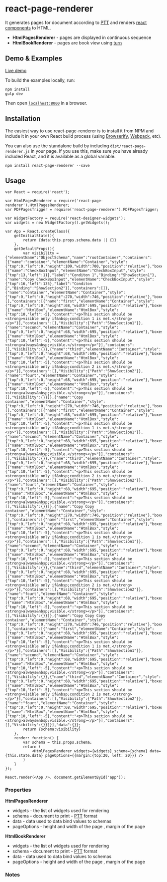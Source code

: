 react-page-renderer
=======================

It generates pages for document according to [PTT](https://github.com/rsamec/ptt) and renders [react components](https://facebook.github.io/react/) to HTML.

+	__HtmlPagesRenderer__ - pages are displayed in continuous sequence
+	__HtmlBookRenderer__ - pages are book view using [turn](http://www.turnjs.com/)



## Demo & Examples

[Live demo](http://rsamec.github.io/react-page-renderer)

To build the examples locally, run:

```
npm install
gulp dev
```

Then open [`localhost:8000`](http://localhost:8000) in a browser.


## Installation

The easiest way to use react-page-renderer is to install it from NPM and include it in your own React build process (using [Browserify](http://browserify.org), [Webpack](http://webpack.github.io/), etc).

You can also use the standalone build by including `dist/react-page-renderer.js` in your page. If you use this, make sure you have already included React, and it is available as a global variable.

```
npm install react-page-renderer --save
```


## Usage

```
var React = require('react');

var HtmlPagesRenderer = require('react-page-renderer').HtmlPagesRenderer;
var PDFPagesTrigger = require('react-page-renderer').PDFPagesTrigger;

var WidgetFactory = require('react-designer-widgets');
var widgets = new WidgetFactory().getWidgets();

var App = React.createClass({
	getInitialState(){
		return {data:this.props.schema.data || {}}	
	},
	getDefaultProps(){
		var visibility = {"elementName":"ObjectSchema","name":"rootContainer","containers":[{"name":"container","elementName":"Container","style":{"top":0,"left":0,"height":109,"width":700,"position":"relative"},"boxes":[{"name":"CheckBoxInput","elementName":"CheckBoxInput","style":{"top":13,"left":11},"label":"Conditon 1","Binding":"ShowSection1"},{"name":"Copy CheckBoxInput","elementName":"CheckBoxInput","style":{"top":16,"left":135},"label":"Conditon 2","Binding":"ShowSection2"}],"containers":[]},{"name":"container","elementName":"Container","style":{"top":0,"left":0,"height":270,"width":746,"position":"relative"},"boxes":[],"containers":[{"name":"first","elementName":"Container","style":{"top":0,"left":0,"height":68,"width":695,"position":"relative"},"boxes":[{"name":"HtmlBox","elementName":"HtmlBox","style":{"top":10,"left":-5},"content":"<p>This section should be <strong>visible only if&nbsp;condition 1 is met.</strong></p>"}],"containers":[],"Visibility":{"Path":"ShowSection1"}},{"name":"second","elementName":"Container","style":{"top":0,"left":0,"height":68,"width":695,"position":"relative"},"boxes":[{"name":"HtmlBox","elementName":"HtmlBox","style":{"top":10,"left":-5},"content":"<p>This section should be <strong>always&nbsp;visible.</strong></p>"}],"containers":[],"Visibility":{}},{"name":"third","elementName":"Container","style":{"top":0,"left":0,"height":68,"width":695,"position":"relative"},"boxes":[{"name":"HtmlBox","elementName":"HtmlBox","style":{"top":10,"left":-5},"content":"<p>This section should be <strong>visible only if&nbsp;condition 2 is met.</strong></p>"}],"containers":[],"Visibility":{"Path":"ShowSection2"}},{"name":"fourt","elementName":"Container","style":{"top":0,"left":0,"height":68,"width":695,"position":"relative"},"boxes":[{"name":"HtmlBox","elementName":"HtmlBox","style":{"top":10,"left":-5},"content":"<p>This section should be <strong>always&nbsp;visible.</strong></p>"}],"containers":[],"Visibility":{}}]},{"name":"Copy container","elementName":"Container","style":{"top":0,"left":0,"height":270,"width":746,"position":"relative"},"boxes":[],"containers":[{"name":"first","elementName":"Container","style":{"top":0,"left":0,"height":68,"width":695,"position":"relative"},"boxes":[{"name":"HtmlBox","elementName":"HtmlBox","style":{"top":10,"left":-5},"content":"<p>This section should be <strong>visible only if&nbsp;condition 1 is met.</strong></p>"}],"containers":[],"Visibility":{"Path":"ShowSection1"}},{"name":"second","elementName":"Container","style":{"top":0,"left":0,"height":68,"width":695,"position":"relative"},"boxes":[{"name":"HtmlBox","elementName":"HtmlBox","style":{"top":10,"left":-5},"content":"<p>This section should be <strong>always&nbsp;visible.</strong></p>"}],"containers":[],"Visibility":{}},{"name":"third","elementName":"Container","style":{"top":0,"left":0,"height":68,"width":695,"position":"relative"},"boxes":[{"name":"HtmlBox","elementName":"HtmlBox","style":{"top":10,"left":-5},"content":"<p>This section should be <strong>visible only if&nbsp;condition 2 is met.</strong></p>"}],"containers":[],"Visibility":{"Path":"ShowSection2"}},{"name":"fourt","elementName":"Container","style":{"top":0,"left":0,"height":68,"width":695,"position":"relative"},"boxes":[{"name":"HtmlBox","elementName":"HtmlBox","style":{"top":10,"left":-5},"content":"<p>This section should be <strong>always&nbsp;visible.</strong></p>"}],"containers":[],"Visibility":{}}]},{"name":"Copy Copy container","elementName":"Container","style":{"top":0,"left":0,"height":270,"width":746,"position":"relative"},"boxes":[],"containers":[{"name":"first","elementName":"Container","style":{"top":0,"left":0,"height":68,"width":695,"position":"relative"},"boxes":[{"name":"HtmlBox","elementName":"HtmlBox","style":{"top":10,"left":-5},"content":"<p>This section should be <strong>visible only if&nbsp;condition 1 is met.</strong></p>"}],"containers":[],"Visibility":{"Path":"ShowSection1"}},{"name":"second","elementName":"Container","style":{"top":0,"left":0,"height":68,"width":695,"position":"relative"},"boxes":[{"name":"HtmlBox","elementName":"HtmlBox","style":{"top":10,"left":-5},"content":"<p>This section should be <strong>always&nbsp;visible.</strong></p>"}],"containers":[],"Visibility":{}},{"name":"third","elementName":"Container","style":{"top":0,"left":0,"height":68,"width":695,"position":"relative"},"boxes":[{"name":"HtmlBox","elementName":"HtmlBox","style":{"top":10,"left":-5},"content":"<p>This section should be <strong>visible only if&nbsp;condition 2 is met.</strong></p>"}],"containers":[],"Visibility":{"Path":"ShowSection2"}},{"name":"fourt","elementName":"Container","style":{"top":0,"left":0,"height":68,"width":695,"position":"relative"},"boxes":[{"name":"HtmlBox","elementName":"HtmlBox","style":{"top":10,"left":-5},"content":"<p>This section should be <strong>always&nbsp;visible.</strong></p>"}],"containers":[],"Visibility":{}}]},{"name":"Copy Copy Copy container","elementName":"Container","style":{"top":0,"left":0,"height":270,"width":746,"position":"relative"},"boxes":[],"containers":[{"name":"first","elementName":"Container","style":{"top":0,"left":0,"height":68,"width":695,"position":"relative"},"boxes":[{"name":"HtmlBox","elementName":"HtmlBox","style":{"top":10,"left":-5},"content":"<p>This section should be <strong>visible only if&nbsp;condition 1 is met.</strong></p>"}],"containers":[],"Visibility":{"Path":"ShowSection1"}},{"name":"second","elementName":"Container","style":{"top":0,"left":0,"height":68,"width":695,"position":"relative"},"boxes":[{"name":"HtmlBox","elementName":"HtmlBox","style":{"top":10,"left":-5},"content":"<p>This section should be <strong>always&nbsp;visible.</strong></p>"}],"containers":[],"Visibility":{}},{"name":"third","elementName":"Container","style":{"top":0,"left":0,"height":68,"width":695,"position":"relative"},"boxes":[{"name":"HtmlBox","elementName":"HtmlBox","style":{"top":10,"left":-5},"content":"<p>This section should be <strong>visible only if&nbsp;condition 2 is met.</strong></p>"}],"containers":[],"Visibility":{"Path":"ShowSection2"}},{"name":"fourt","elementName":"Container","style":{"top":0,"left":0,"height":68,"width":695,"position":"relative"},"boxes":[{"name":"HtmlBox","elementName":"HtmlBox","style":{"top":10,"left":-5},"content":"<p>This section should be <strong>always&nbsp;visible.</strong></p>"}],"containers":[],"Visibility":{}}]}],"data":{}};
		return {schema:visibility}	
	},
	render: function() {
		var schema = this.props.schema;
		return (
			<HtmlPagesRenderer widgets={widgets} schema={schema} data={this.state.data} pageOptions={{margin:{top:20, left: 20}}} />
		)
	}
});

React.render(<App />, document.getElementById('app'));

```

### Properties

__HtmlPagesRenderer__

+	widgets - the list of widgets used for rendering
+	schema - document to print - [PTT](https://github.com/rsamec/ptt) format
+	data - data used to data bind values to schemas
+	pageOptions - height and width of the page , margin of the page

__HtmlBookRenderer__

+	widgets - the list of widgets used for rendering
+	schema - document to print - [PTT](https://github.com/rsamec/ptt) format
+	data - data used to data bind values to schemas
+	pageOptions - height and width of the page , margin of the page

### Notes


